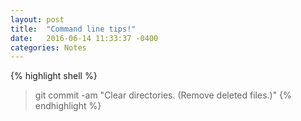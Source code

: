 ```yaml
---
layout: post
title:  "Command line tips!"
date:   2016-06-14 11:33:37 -0400
categories: Notes
---
```



{% highlight shell %}
> git commit -am "Clear directories. (Remove deleted files.)"
{% endhighlight %}